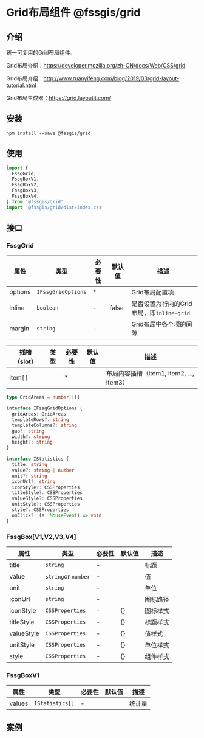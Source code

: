 # Grid布局组件 @fssgis/grid

## 介绍

统一可复用的Grid布局组件。

Grid布局介绍：https://developer.mozilla.org/zh-CN/docs/Web/CSS/grid

Grid布局介绍：http://www.ruanyifeng.com/blog/2019/03/grid-layout-tutorial.html

Grid布局生成器：https://grid.layoutit.com/

<FssgBoxesExample />

## 安装

```shell
npm install --save @fssgis/grid
```

## 使用

```js
import {
  FssgGrid,
  FssgBoxV1,
  FssgBoxV2,
  FssgBoxV3,
  FssgBoxV4,
} from '@fssgis/grid'
import '@fssgis/grid/dist/index.css'
```

## 接口

### FssgGrid

| 属性    | 类型               | 必要性 | 默认值 | 描述                                      |
| ------- | ------------------ | ------ | ------ | ----------------------------------------- |
| options | `IFssgGridOptions` | *      |        | Grid布局配置项                            |
| inline  | `boolean`          | -      | false  | 是否设置为行内的Grid布局，即`inline-grid` |
| margin  | `string`           | -      |        | Grid布局中各个项的间隙                    |

| 插槽（slot） | 类型 | 必要性 | 默认值 | 描述                                     |
| ------------ | ---- | ------ | ------ | ---------------------------------------- |
| item`[]`     |      | *      |        | 布局内容插槽（item1, item2, ..., item3） |

```typescript
type GridAreas = number[][]

interface IFssgGridOptions {
  gridAreas: GridAreas
  templateRows?: string
  templateColumns?: string
  gap?: string
  width?: string
  height?: string
}

interface IStatistics {
  title: string
  value?: string | number
  unit?: string
  iconUrl?: string
  iconStyle?: CSSProperties
  titleStyle?: CSSProperties
  valueStyle?: CSSProperties
  unitStyle?: CSSProperties
  style?: CSSProperties
  onClick?: (e: MouseEvent) => void
}
```

### FssgBox[V1,V2,V3,V4]

| 属性       | 类型                | 必要性 | 默认值 | 描述     |
| ---------- | ------------------- | ------ | ------ | -------- |
| title      | `string`            | -      |        | 标题     |
| value      | `string`or `number` | -      |        | 值       |
| unit       | `string`            | -      |        | 单位     |
| iconUrl    | `string`            | -      |        | 图标路径 |
| iconStyle  | `CSSProperties`     | -      | {}     | 图标样式 |
| titleStyle | `CSSProperties`     | -      | {}     | 标题样式 |
| valueStyle | `CSSProperties`     | -      | {}     | 值样式   |
| unitStyle  | `CSSProperties`     | -      | {}     | 单位样式 |
| style      | `CSSProperties`     | -      | {}     | 组件样式 |

### FssgBoxV1

| 属性   | 类型            | 必要性 | 默认值 | 描述   |
| ------ | --------------- | ------ | ------ | ------ |
| values | `IStatistics[]` | -      |        | 统计量 |

## 案例

<FssgGridExample />
